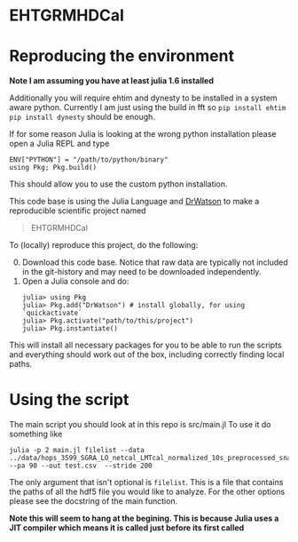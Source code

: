 # EHTGRMHDCal


# Reproducing the environment
**Note I am assuming you have at least julia 1.6 installed**

Additionally you will require ehtim and dynesty to be installed in a system aware python. Currently I am just using the build in fft so 
`pip install ehtim`
`pip install dynesty`
should be enough. 

If for some reason Julia is looking at the wrong python installation please open a Julia REPL and type
```
ENV["PYTHON"] = "/path/to/python/binary"
using Pkg; Pkg.build()
```
This should allow you to use the custom python installation.



This code base is using the Julia Language and [DrWatson](https://juliadynamics.github.io/DrWatson.jl/stable/)
to make a reproducible scientific project named
> EHTGRMHDCal

To (locally) reproduce this project, do the following:

0. Download this code base. Notice that raw data are typically not included in the
   git-history and may need to be downloaded independently.
1. Open a Julia console and do:
   ```
   julia> using Pkg
   julia> Pkg.add("DrWatson") # install globally, for using `quickactivate`
   julia> Pkg.activate("path/to/this/project")
   julia> Pkg.instantiate()
   ```

This will install all necessary packages for you to be able to run the scripts and
everything should work out of the box, including correctly finding local paths.

# Using the script
The main script you should look at in this repo is src/main.jl
To use it do something like
```
julia -p 2 main.jl filelist --data ../data/hops_3599_SGRA_LO_netcal_LMTcal_normalized_10s_preprocessed_snapshot_60_noisefrac0.05_scan252.uvfits --pa 90 --out test.csv  --stride 200
```

The only argument that isn't optional is `filelist`. This is a file that contains the paths of all the hdf5 file you
would like to analyze. For the other options please see the docstring of the main function.

**Note this will seem to hang at the begining. This is because Julia uses a JIT compiler which means it is called just before its first called**
